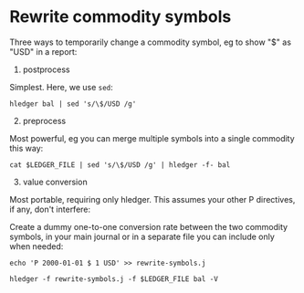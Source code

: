 # Rewrite commodity symbols

Three ways to temporarily change a commodity symbol, eg to show "$" as "USD" in a report:

1. postprocess

Simplest. Here, we use `sed`:

```shell
hledger bal | sed 's/\$/USD /g'
```

2. preprocess

Most powerful, eg you can merge multiple symbols into a single commodity this way:

```shell
cat $LEDGER_FILE | sed 's/\$/USD /g' | hledger -f- bal
```

3. value conversion

Most portable, requiring only hledger.
This assumes your other P directives, if any, don't interfere:

Create a dummy one-to-one conversion rate between the two commodity symbols,
in your main journal or in a separate file you can include only when needed:
```shell
echo 'P 2000-01-01 $ 1 USD' >> rewrite-symbols.j
```
```shell
hledger -f rewrite-symbols.j -f $LEDGER_FILE bal -V
```
